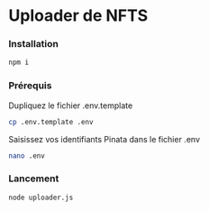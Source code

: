 # Uploader de NFTS

### Installation
```bash
npm i
```

### Prérequis
Dupliquez le fichier .env.template
```bash
cp .env.template .env
```
Saisissez vos identifiants Pinata dans le fichier .env
```bash
nano .env
```

### Lancement
```bash
node uploader.js
```